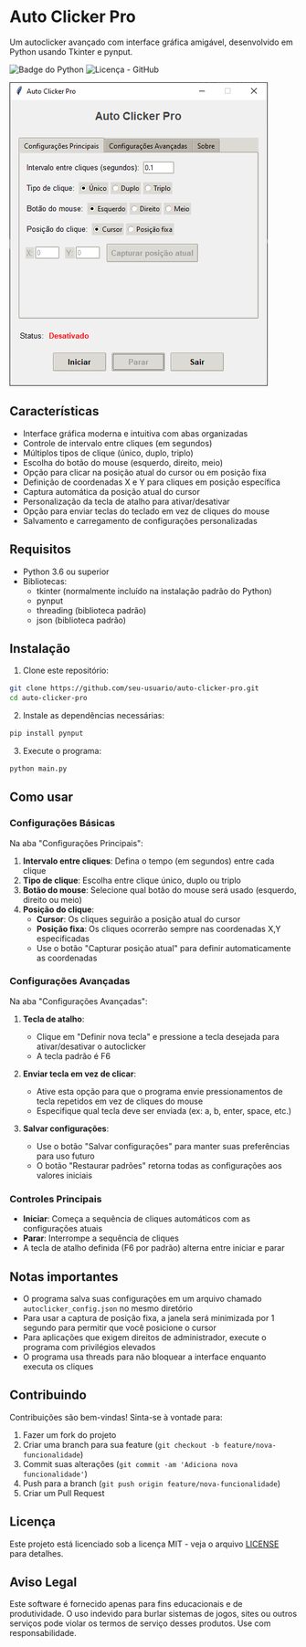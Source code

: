 # Auto Clicker Pro

Um autoclicker avançado com interface gráfica amigável, desenvolvido em Python usando Tkinter e pynput.

![Badge do Python](https://img.shields.io/badge/Python-3.10-blue.svg)
![Licença - GitHub](https://img.shields.io/github/license/GuilhermeMartinsBR/autoclickerpro)

![Auto Clicker Pro Screenshot](https://github.com/GuilhermeMartinsBR/autoclickerpro/blob/main/Janela%20AutoClickerPro%20-%20PrintScreen.png?raw=true)

## Características

- Interface gráfica moderna e intuitiva com abas organizadas
- Controle de intervalo entre cliques (em segundos)
- Múltiplos tipos de clique (único, duplo, triplo)
- Escolha do botão do mouse (esquerdo, direito, meio)
- Opção para clicar na posição atual do cursor ou em posição fixa
- Definição de coordenadas X e Y para cliques em posição específica
- Captura automática da posição atual do cursor
- Personalização da tecla de atalho para ativar/desativar
- Opção para enviar teclas do teclado em vez de cliques do mouse
- Salvamento e carregamento de configurações personalizadas

## Requisitos

- Python 3.6 ou superior
- Bibliotecas:
  - tkinter (normalmente incluído na instalação padrão do Python)
  - pynput
  - threading (biblioteca padrão)
  - json (biblioteca padrão)

## Instalação

1. Clone este repositório:
```bash
git clone https://github.com/seu-usuario/auto-clicker-pro.git
cd auto-clicker-pro
```

2. Instale as dependências necessárias:
```bash
pip install pynput
```

3. Execute o programa:
```bash
python main.py
```

## Como usar

### Configurações Básicas

Na aba "Configurações Principais":

1. **Intervalo entre cliques**: Defina o tempo (em segundos) entre cada clique
2. **Tipo de clique**: Escolha entre clique único, duplo ou triplo
3. **Botão do mouse**: Selecione qual botão do mouse será usado (esquerdo, direito ou meio)
4. **Posição do clique**:
   - **Cursor**: Os cliques seguirão a posição atual do cursor
   - **Posição fixa**: Os cliques ocorrerão sempre nas coordenadas X,Y especificadas
   - Use o botão "Capturar posição atual" para definir automaticamente as coordenadas

### Configurações Avançadas

Na aba "Configurações Avançadas":

1. **Tecla de atalho**:
   - Clique em "Definir nova tecla" e pressione a tecla desejada para ativar/desativar o autoclicker
   - A tecla padrão é F6

2. **Enviar tecla em vez de clicar**:
   - Ative esta opção para que o programa envie pressionamentos de tecla repetidos em vez de cliques do mouse
   - Especifique qual tecla deve ser enviada (ex: a, b, enter, space, etc.)

3. **Salvar configurações**:
   - Use o botão "Salvar configurações" para manter suas preferências para uso futuro
   - O botão "Restaurar padrões" retorna todas as configurações aos valores iniciais

### Controles Principais

- **Iniciar**: Começa a sequência de cliques automáticos com as configurações atuais
- **Parar**: Interrompe a sequência de cliques
- A tecla de atalho definida (F6 por padrão) alterna entre iniciar e parar

## Notas importantes

- O programa salva suas configurações em um arquivo chamado `autoclicker_config.json` no mesmo diretório
- Para usar a captura de posição fixa, a janela será minimizada por 1 segundo para permitir que você posicione o cursor
- Para aplicações que exigem direitos de administrador, execute o programa com privilégios elevados
- O programa usa threads para não bloquear a interface enquanto executa os cliques

## Contribuindo

Contribuições são bem-vindas! Sinta-se à vontade para:

1. Fazer um fork do projeto
2. Criar uma branch para sua feature (`git checkout -b feature/nova-funcionalidade`)
3. Commit suas alterações (`git commit -am 'Adiciona nova funcionalidade'`)
4. Push para a branch (`git push origin feature/nova-funcionalidade`)
5. Criar um Pull Request

## Licença

Este projeto está licenciado sob a licença MIT - veja o arquivo [LICENSE](LICENSE) para detalhes.

## Aviso Legal

Este software é fornecido apenas para fins educacionais e de produtividade. O uso indevido para burlar sistemas de jogos, sites ou outros serviços pode violar os termos de serviço desses produtos. Use com responsabilidade.
